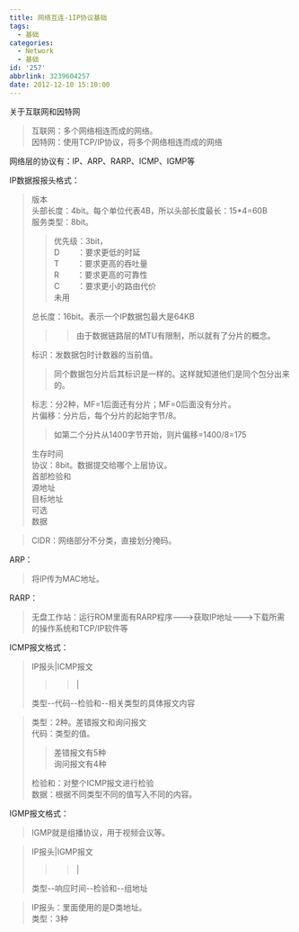 ```yaml
---
title: 网络互连-1IP协议基础
tags:
  - 基础
categories:
  - Network
  - 基础
id: '257'
abbrlink: 3239604257
date: 2012-12-10 15:10:00
---
```


关于互联网和因特网  

> 互联网：多个网络相连而成的网络。  
> 因特网：使用TCP/IP协议，将多个网络相连而成的网络  

  
  
网络层的协议有：IP、ARP、RARP、ICMP、IGMP等  
  
  
IP数据报报头格式：  

> 版本  
> 头部长度：4bit。每个单位代表4B，所以头部长度最长：15\*4=60B  
> 服务类型：8bit。  
> 
> > 优先级：3bit，  
> > D        ：要求更低的时延  
> > T        ：要求更高的吞吐量  
> > R        ：要求更高的可靠性  
> > C        ：要求更小的路由代价  
> > 未用  
> 
> 总长度：16bit。表示一个IP数据包最大是64KB  
> 
> > > 由于数据链路层的MTU有限制，所以就有了分片的概念。  
> 
> 标识：发数据包时计数器的当前值。  
> 
> >  同个数据包分片后其标识是一样的。这样就知道他们是同个包分出来的。  
> 
> 标志：分2种，MF=1后面还有分片；MF=0后面没有分片。  
> 片偏移：分片后，每个分片的起始字节/8。  
> 
> >  如第二个分片从1400字节开始，则片偏移=1400/8=175  
> 
> 生存时间  
> 协议：8bit。数据提交给哪个上层协议。  
> 首部检验和  
> 源地址  
> 目标地址  
> 可选  
> 数据  

  
  

> CIDR：网络部分不分类，直接划分掩码。  

  
ARP：  

> 将IP传为MAC地址。  

RARP：  

> 无盘工作站：运行ROM里面有RARP程序--->获取IP地址--->下载所需的操作系统和TCP/IP软件等  

  
  
ICMP报文格式：  

> IP报头|ICMP报文  
> 
> > > |  
> 
> 类型--代码--检验和--相关类型的具体报文内容  

>   
> 类型：2种。差错报文和询问报文  
> 代码：类型的值。  
> 
> > 差错报文有5种  
> > 询问报文有4种  
> 
> 检验和：对整个ICMP报文进行检验  
> 数据：根据不同类型不同的值写入不同的内容。  

  
  
  
IGMP报文格式：  

> IGMP就是组播协议，用于视频会议等。  
>   

> IP报头|IGMP报文  
> 
> > > |  
> 
> 类型--响应时间--检验和--组地址  

>   
> IP报头：里面使用的是D类地址。  
> 类型：3种